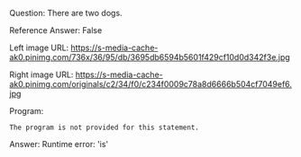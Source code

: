 Question: There are two dogs.

Reference Answer: False

Left image URL: https://s-media-cache-ak0.pinimg.com/736x/36/95/db/3695db6594b5601f429cf10d0d342f3e.jpg

Right image URL: https://s-media-cache-ak0.pinimg.com/originals/c2/34/f0/c234f0009c78a8d6666b504cf7049ef6.jpg

Program:

```
The program is not provided for this statement.
```
Answer: Runtime error: 'is'

